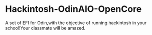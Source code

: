 # Hackintosh-OdinAIO-OpenCore
A set of EFI for Odin,with the objective of running hackintosh in your school!Your classmate will be amazed.
